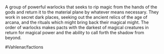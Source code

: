 A group of powerful warlocks that seeks to rip magic from the hands of the gods and return it to the material plane by whatever means necessary. They work in secret dark places, seeking out the ancient relics of the age of arcana, and the rituals which might bring back their magical might. The order of warlocks makes pacts with the darkest of magical creatures in return for magical power and the ability to call forth the shadow from beyond.

#Vahlenar/factions